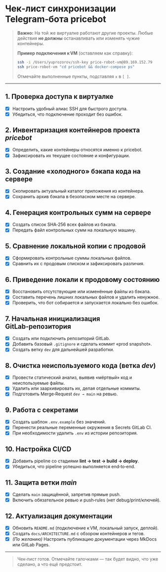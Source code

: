 # Чек‑лист синхронизации Telegram‑бота **pricebot**

> **Важно:** На той же виртуалке работают другие проекты. Любые действия **не должны** останавливать или изменять чужие контейнеры.
>
> **Пример подключения к VM** (оставляем как справку):
> ```bash
> ssh -i /Users/yuprozorov/ssh-key price-robot-vm@89.169.152.79
> ssh price-robot-vm "cd pricebot && docker-compose ps"
> ```
>
> Отмечайте выполненные пункты, подставляя `x` в `[ ]`.

---

## 1. Проверка доступа к виртуалке
- [x] Настроить удобный алиас SSH для быстрого доступа.
- [x] Убедиться, что подключение проходит без ошибок.

## 2. Инвентаризация контейнеров проекта *pricebot*
- [x] Определить, какие контейнеры относятся именно к pricebot.
- [x] Зафиксировать их текущее состояние и конфигурации.

## 3. Создание «холодного» бэкапа кода на сервере
- [x] Скопировать актуальный каталог приложения из контейнера.
- [x] Сохранить архив бэкапа в безопасном месте на сервере.

## 4. Генерация контрольных сумм на сервере
- [x] Создать список SHA‑256 всех файлов из бэкапа.
- [x] Передать файл контрольных сумм на локальную машину.

## 5. Сравнение локальной копии с продовой
- [x] Сформировать контрольные суммы локальных файлов.
- [x] Сравнить их с продовым списком и зафиксировать различия.

## 6. Приведение локали к продовому состоянию
- [x] Восстановить отсутствующие или изменённые файлы из бэкапа.
- [x] Составить перечень лишних локальных файлов и удалить ненужное.
- [x] Проверить, что бот собирается и запускается локально без ошибок.

## 7. Начальная инициализация GitLab‑репозитория
- [x] Создать или подключить репозиторий GitLab.
- [x] Добавить базовый `.gitignore` и сделать коммит «prod snapshot».
- [x] Создать ветку `dev` для дальнейшей разработки.

## 8. Очистка неиспользуемого кода (ветка *dev*)
- [x] Провести статический анализ, выявив «мёртвый» код и неиспользуемые файлы.
- [x] Удалить или заархивировать их, делая отдельные коммиты.
- [x] Подготовить Merge‑Request `dev → main` на ревью.

## 9. Работа с секретами
- [x] Создать шаблон `.env.example` без значений.
- [x] Перенести реальные переменные окружения в Secrets GitLab CI.
- [x] При необходимости удалить `.env` из истории репозитория.

## 10. Настройка CI/CD
- [x] Добавить pipeline со стадиями **lint → test → build → deploy**.
- [x] Убедиться, что pipeline успешно выполняется end‑to‑end.

## 11. Защита ветки *main*
- [x] Сделать `main` защищённой, запретив прямые push.
- [x] Включить обязательное ревью и push‑rules (нет debug/print/ключей).

## 12. Актуализация документации
- [x] Обновить `README.md` (подключение к VM, локальный запуск, деплой).
- [x] Создать `docs/ARCHITECTURE.md` с обзором контейнеров и тегов.
- [x] *(По желанию)* Настроить публикацию документации через MkDocs или GitLab Pages.

---

> Чек‑лист готов. Отмечайте галочками — так будет видно, что уже сделано, а что ещё предстоит.



